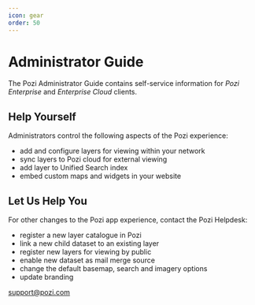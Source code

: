 ```yaml
---
icon: gear
order: 50
---
```


# Administrator Guide

The Pozi Administrator Guide contains self-service information for *Pozi Enterprise* and *Enterprise Cloud* clients.

## Help Yourself

Administrators control the following aspects of the Pozi experience:

* add and configure layers for viewing within your network
* sync layers to Pozi cloud for external viewing
* add layer to Unified Search index
* embed custom maps and widgets in your website

## Let Us Help You

For other changes to the Pozi app experience, contact the Pozi Helpdesk:

* register a new layer catalogue in Pozi
* link a new child dataset to an existing layer
* register new layers for viewing by public
* enable new dataset as mail merge source
* change the default basemap, search and imagery options
* update branding

support@pozi.com
